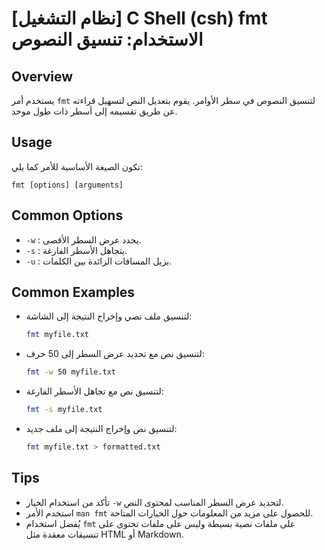 # [نظام التشغيل] C Shell (csh) fmt الاستخدام: تنسيق النصوص

## Overview
يستخدم أمر `fmt` لتنسيق النصوص في سطر الأوامر. يقوم بتعديل النص لتسهيل قراءته عن طريق تقسيمه إلى أسطر ذات طول موحد.

## Usage
تكون الصيغة الأساسية للأمر كما يلي:
```
fmt [options] [arguments]
```

## Common Options
- `-w` : يحدد عرض السطر الأقصى.
- `-s` : يتجاهل الأسطر الفارغة.
- `-u` : يزيل المسافات الزائدة بين الكلمات.

## Common Examples
- لتنسيق ملف نصي وإخراج النتيجة إلى الشاشة:
  ```bash
  fmt myfile.txt
  ```

- لتنسيق نص مع تحديد عرض السطر إلى 50 حرف:
  ```bash
  fmt -w 50 myfile.txt
  ```

- لتنسيق نص مع تجاهل الأسطر الفارغة:
  ```bash
  fmt -s myfile.txt
  ```

- لتنسيق نص وإخراج النتيجة إلى ملف جديد:
  ```bash
  fmt myfile.txt > formatted.txt
  ```

## Tips
- تأكد من استخدام الخيار `-w` لتحديد عرض السطر المناسب لمحتوى النص.
- استخدم الأمر `man fmt` للحصول على مزيد من المعلومات حول الخيارات المتاحة.
- يُفضل استخدام `fmt` على ملفات نصية بسيطة وليس على ملفات تحتوي على تنسيقات معقدة مثل HTML أو Markdown.